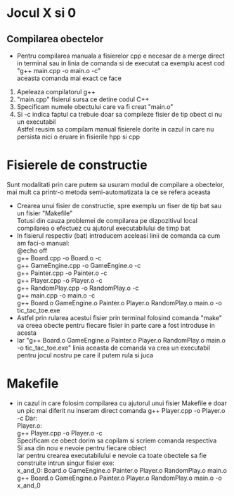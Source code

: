 # Jocul X si 0
## Compilarea obectelor
* Pentru compilarea manuala a fisierelor cpp e necesar de a merge direct in terminal sau in linia de comanda si de executat ca exemplu acest cod "g++ main.cpp -o main.o -c"   
aceasta comanda mai exact ce face
1. Apeleaza compilatorul g++
2. "main.cpp" fisierul sursa ce detine codul C++
3. Specificam numele obectului care va fi creat "main.o"
4. Si -c indica faptul ca trebuie doar sa compileze fisier de tip obect ci nu un executabil   
Astfel reusim sa compilam manual fisierele dorite in cazul in care nu persista nici o eruare in fisierile hpp si cpp
# Fisierele de constructie
Sunt modalitati prin care putem sa usuram modul de compilare a obectelor, mai mult ca printr-o metoda semi-automatizata
la ce se refera aceasta
* Crearea unui fisier de constructie, spre exemplu un fiser de tip bat sau un fisier "Makefile"   
Totusi din cauza problemei de compilarea pe dizpozitivul local compilarea o efectuez cu ajutorul executabilului de timp bat   
* In fisierul respectiv (bat) introducem aceleasi linii de comanda ca cum am faci-o manual:   
@echo off   
g++ Board.cpp -o Board.o -c   
g++ GameEngine.cpp -o GameEngine.o -c   
g++ Painter.cpp -o Painter.o -c   
g++ Player.cpp -o Player.o -c   
g++ RandomPlay.cpp -o RandomPlay.o -c   
g++ main.cpp -o main.o -c   
g++ Board.o GameEngine.o Painter.o Player.o RandomPlay.o main.o -o tic_tac_toe.exe   
* Astfel prin rularea acestui fisier prin terminal folosind comanda "make" va creea obecte pentru fiecare fisier in parte care a fost introduse in acesta
* Iar "g++ Board.o GameEngine.o Painter.o Player.o RandomPlay.o main.o -o tic_tac_toe.exe" linia aceasta de comanda va crea un executabil pentru jocul nostru pe care il putem rula si juca
# Makefile
* in cazul in care folosim compilarea cu ajutorul unui fisier Makefile e doar un pic mai diferit 
nu inseram direct comanda g++ Player.cpp -o Player.o -c Dar:   
Player.o:   
  g++ Player.cpp -o Player.o -c   
Specificam ce obect dorim sa copilam si scriem comanda respectiva   
Si asa din nou e nevoie pentru fiecare obiect   
Iar pentru crearea executabilului e nevoie ca toate obectele sa fie construite intrun singur fisier exe:   
x_and_0: Board.o GameEngine.o Painter.o Player.o RandomPlay.o main.o   
  g++ Board.o GameEngine.o Painter.o Player.o RandomPlay.o main.o -o x_and_0

